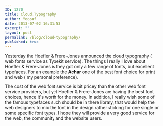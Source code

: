 ```yaml
---
ID: 1270
title: Cloud.Typography
author: Yoosuf
date: 2013-07-02 16:31:53
excerpt: ""
layout: post
permalink: /blog/cloud-typography/
published: true
---
```

Yesterday the Hoefler & Frere-Jones announced the cloud typography ( web fonts service as Typekit service). The things I really I love about Hoefler & Frere-Jones is they got only a few range of fonts, but excellent typefaces. For an example the **Achar** one of the best font choice for print and web ( my personal preference). 

The cost of the web font service is bit pricey than the other web font service providers, but yet Hoefler & Frere-Jones are having the best font choices, hence it's worth for the money. In addition, I really wish some of the famous typefaces such should be in there library, that would help the web designers to mix the font in the design rather sticking for one single or some specific font types. I hope they will provide a very good service for the web, the community and the website users.